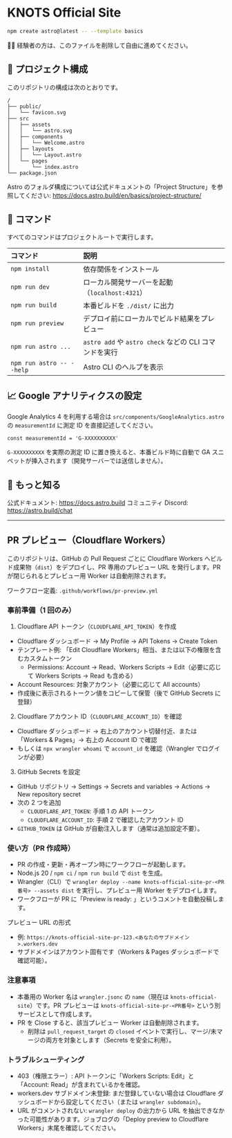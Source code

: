 # KNOTS Official Site

```sh
npm create astro@latest -- --template basics
```

🧑‍🚀 経験者の方は、このファイルを削除して自由に進めてください。

## 🚀 プロジェクト構成

このリポジトリの構成は次のとおりです。

```text
/
├── public/
│   └── favicon.svg
├── src
│   ├── assets
│   │   └── astro.svg
│   ├── components
│   │   └── Welcome.astro
│   ├── layouts
│   │   └── Layout.astro
│   └── pages
│       └── index.astro
└── package.json
```

Astro のフォルダ構成については公式ドキュメントの「Project Structure」を参照してください: https://docs.astro.build/en/basics/project-structure/

## 🧞 コマンド

すべてのコマンドはプロジェクトルートで実行します。

| コマンド                  | 説明                                                   |
| :------------------------ | :----------------------------------------------------- |
| `npm install`             | 依存関係をインストール                                 |
| `npm run dev`             | ローカル開発サーバーを起動（`localhost:4321`）         |
| `npm run build`           | 本番ビルドを `./dist/` に出力                          |
| `npm run preview`         | デプロイ前にローカルでビルド結果をプレビュー           |
| `npm run astro ...`       | `astro add` や `astro check` などの CLI コマンドを実行 |
| `npm run astro -- --help` | Astro CLI のヘルプを表示                               |

## 📈 Google アナリティクスの設定

Google Analytics 4 を利用する場合は `src/components/GoogleAnalytics.astro` の
`measurementId` に測定 ID を直接記述してください。

```astro
const measurementId = 'G-XXXXXXXXXX'
```

`G-XXXXXXXXXX` を実際の測定 ID に置き換えると、本番ビルド時に自動で GA
スニペットが挿入されます（開発サーバーでは送信しません）。

## 👀 もっと知る

公式ドキュメント: https://docs.astro.build
コミュニティ Discord: https://astro.build/chat

---

## PR プレビュー（Cloudflare Workers）

このリポジトリは、GitHub の Pull Request ごとに Cloudflare Workers へビルド成果物（`dist`）をデプロイし、PR 専用のプレビュー URL を発行します。PR が閉じられるとプレビュー用 Worker は自動削除されます。

ワークフロー定義: `.github/workflows/pr-preview.yml`

### 事前準備（1 回のみ）

1. Cloudflare API トークン（`CLOUDFLARE_API_TOKEN`）を作成

- Cloudflare ダッシュボード → My Profile → API Tokens → Create Token
- テンプレート例: 「Edit Cloudflare Workers」相当、または以下の権限を含むカスタムトークン
  - Permissions: Account → Read、Workers Scripts → Edit（必要に応じて Workers Scripts → Read も含める）
- Account Resources: 対象アカウント（必要に応じて All accounts）
- 作成後に表示されるトークン値をコピーして保管（後で GitHub Secrets に登録）

2. Cloudflare アカウント ID（`CLOUDFLARE_ACCOUNT_ID`）を確認

- Cloudflare ダッシュボード → 右上のアカウント切替付近、または「Workers & Pages」→ 右上の Account ID で確認
- もしくは `npx wrangler whoami` で `account_id` を確認（Wrangler でログインが必要）

3. GitHub Secrets を設定

- GitHub リポジトリ → Settings → Secrets and variables → Actions → New repository secret
- 次の 2 つを追加
  - `CLOUDFLARE_API_TOKEN`: 手順 1 の API トークン
  - `CLOUDFLARE_ACCOUNT_ID`: 手順 2 で確認したアカウント ID
- `GITHUB_TOKEN` は GitHub が自動注入します（通常は追加設定不要）。

### 使い方（PR 作成時）

- PR の作成・更新・再オープン時にワークフローが起動します。
- Node.js 20 / `npm ci` / `npm run build` で `dist` を生成。
- Wrangler（CLI）で `wrangler deploy --name knots-official-site-pr-<PR番号> --assets dist` を実行し、プレビュー用 Worker をデプロイします。
- ワークフローが PR に「Preview is ready: <URL>」というコメントを自動投稿します。

プレビュー URL の形式

- 例: `https://knots-official-site-pr-123.<あなたのサブドメイン>.workers.dev`
- サブドメインはアカウント固有です（Workers & Pages ダッシュボードで確認可能）。

### 注意事項

- 本番用の Worker 名は `wrangler.jsonc` の `name`（現在は `knots-official-site`）です。PR プレビューは `knots-official-site-pr-<PR番号>` という別サービスとして作成します。
- PR を Close すると、該当プレビュー Worker は自動削除されます。
  - 削除は `pull_request_target` の `closed` イベントで実行し、マージ/未マージの両方を対象とします（Secrets を安全に利用）。

### トラブルシューティング

- 403（権限エラー）: API トークンに「Workers Scripts: Edit」と「Account: Read」が含まれているかを確認。
- workers.dev サブドメイン未登録: まだ登録していない場合は Cloudflare ダッシュボードから設定してください（または `wrangler subdomain`）。
- URL がコメントされない: `wrangler deploy` の出力から URL を抽出できなかった可能性があります。ジョブログの「Deploy preview to Cloudflare Workers」末尾を確認してください。
